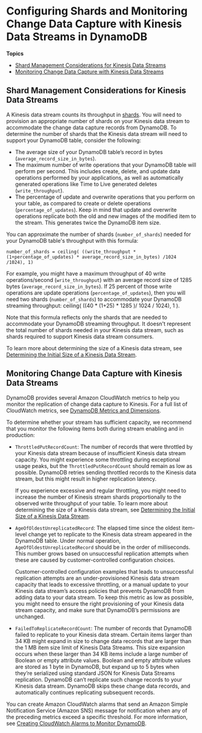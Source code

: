 # Configuring Shards and Monitoring Change Data Capture with Kinesis Data Streams in DynamoDB<a name="kds_using-shards-and-metrics"></a>

**Topics**
+ [Shard Management Considerations for Kinesis Data Streams](#kds_using-shards-and-metrics.shardmanagment)
+ [Monitoring Change Data Capture with Kinesis Data Streams](#kds_using-shards-and-metrics.monitoring)

## Shard Management Considerations for Kinesis Data Streams<a name="kds_using-shards-and-metrics.shardmanagment"></a>

A Kinesis data stream counts its throughput in [shards](https://docs.aws.amazon.com/streams/latest/dev/key-concepts.html)\. You will need to provision an appropriate number of shards on your Kinesis data stream to accommodate the change data capture records from DynamoDB\. To determine the number of shards that the Kinesis data stream will need to support your DynamoDB table, consider the following:
+ The average size of your DynamoDB table’s record in bytes \(`average_record_size_in_bytes`\)\.
+ The maximum number of write operations that your DynamoDB table will perform per second\. This includes create, delete, and update data operations performed by your applications, as well as automatically generated operations like Time to Live generated deletes \(`write_throughput`\)\.
+ The percentage of update and overwrite operations that you perform on your table, as compared to create or delete operations \(`percentage_of_updates`\)\. Keep in mind that update and overwrite operations replicate both the old and new images of the modified item to the stream\. This generates twice the DynamoDB item size\.

You can approximate the number of shards \(`number_of_shards`\) needed for your DynamoDB table's throughput with this formula:

```
number_of_shards = ceiling( ((write_throughput * (1+percentage_of_updates) * average_record_size_in_bytes) /1024 /1024), 1)
```

For example, you might have a maximum throughput of 40 write operations/second \(`write_throughput`\) with an average record size of 1285 bytes \(`average_record_size_in_bytes`\)\. If 25 percent of those write operations are update operations \(`percentage_of_updates`\), then you will need two shards \(`number_of_shards`\) to accommodate your DynamoDB streaming throughput: ceiling\( \(\(40 \* \(1\+25\) \* 1285 \)/ 1024 / 1024\), 1 \)\.

Note that this formula reflects only the shards that are needed to accommodate your DynamoDB streaming throughput\. It doesn't represent the total number of shards needed in your Kinesis data stream, such as shards required to support Kinesis data stream consumers\. 

To learn more about determining the size of a Kinesis data stream, see [Determining the Initial Size of a Kinesis Data Stream](https://docs.aws.amazon.com/streams/latest/dev/amazon-kinesis-streams.html#how-do-i-size-a-stream)\.

## Monitoring Change Data Capture with Kinesis Data Streams<a name="kds_using-shards-and-metrics.monitoring"></a>

DynamoDB provides several Amazon CloudWatch metrics to help you monitor the replication of change data capture to Kinesis\. For a full list of CloudWatch metrics, see [DynamoDB Metrics and Dimensions](metrics-dimensions.md)\.

To determine whether your stream has sufficient capacity, we recommend that you monitor the following items both during stream enabling and in production:
+ `ThrottledPutRecordCount`: The number of records that were throttled by your Kinesis data stream because of insufficient Kinesis data stream capacity\. You might experience some throttling during exceptional usage peaks, but the `ThrottledPutRecordCount` should remain as low as possible\. DynamoDB retries sending throttled records to the Kinesis data stream, but this might result in higher replication latency\. 

  If you experience excessive and regular throttling, you might need to increase the number of Kinesis stream shards proportionally to the observed write throughput of your table\. To learn more about determining the size of a Kinesis data stream, see [Determining the Initial Size of a Kinesis Data Stream](https://docs.aws.amazon.com/streams/latest/dev/amazon-kinesis-streams.html#how-do-i-size-a-stream)\.
+ `AgeOfOldestUnreplicatedRecord`: The elapsed time since the oldest item\-level change yet to replicate to the Kinesis data stream appeared in the DynamoDB table\. Under normal operation, `AgeOfOldestUnreplicatedRecord` should be in the order of milliseconds\. This number grows based on unsuccessful replication attempts when these are caused by customer\-controlled configuration choices\.

  Customer\-controlled configuration examples that leads to unsuccessful replication attempts are an under\-provisioned Kinesis data stream capacity that leads to excessive throttling, or a manual update to your Kinesis data stream’s access policies that prevents DynamoDB from adding data to your data stream\. To keep this metric as low as possible, you might need to ensure the right provisioning of your Kinesis data stream capacity, and make sure that DynamoDB’s permissions are unchanged\. 
+ `FailedToReplicateRecordCount`: The number of records that DynamoDB failed to replicate to your Kinesis data stream\. Certain items larger than 34 KB might expand in size to change data records that are larger than the 1 MB item size limit of Kinesis Data Streams\. This size expansion occurs when these larger than 34 KB items include a large number of Boolean or empty attribute values\. Boolean and empty attribute values are stored as 1 byte in DynamoDB, but expand up to 5 bytes when they’re serialized using standard JSON for Kinesis Data Streams replication\. DynamoDB can’t replicate such change records to your Kinesis data stream\. DynamoDB skips these change data records, and automatically continues replicating subsequent records\. 

   

You can create Amazon CloudWatch alarms that send an Amazon Simple Notification Service \(Amazon SNS\) message for notification when any of the preceding metrics exceed a specific threshold\. For more information, see [Creating CloudWatch Alarms to Monitor DynamoDB](creating-alarms.md)\.
